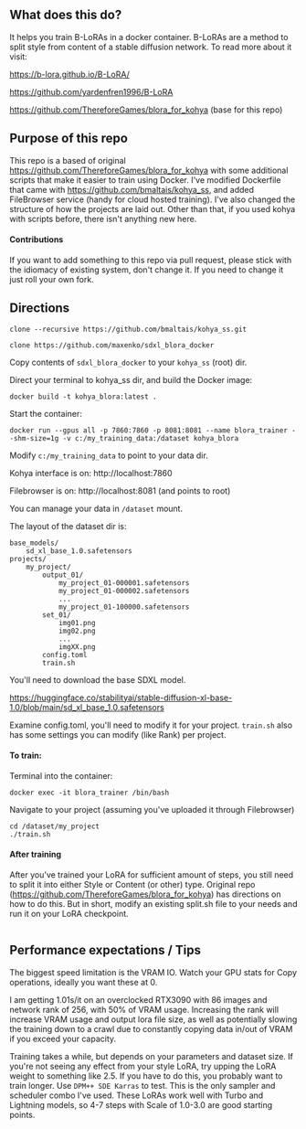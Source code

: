 ## What does this do?
It helps you train B-LoRAs in a docker container. B-LoRAs are a method to split style from content of a stable diffusion network. To read more about it visit:

https://b-lora.github.io/B-LoRA/

https://github.com/yardenfren1996/B-LoRA

https://github.com/ThereforeGames/blora_for_kohya (base for this repo)


## Purpose of this repo

This repo is a based of original https://github.com/ThereforeGames/blora_for_kohya with some additional scripts that make it easier to train using Docker. I've modified Dockerfile that came with https://github.com/bmaltais/kohya_ss, and added FileBrowser service (handy for cloud hosted training). I've also changed the structure of how the projects are laid out. Other than that, if you used kohya with scripts before, there isn't anything new here.

#### Contributions

If you want to add something to this repo via pull request, please stick with the idiomacy of existing system, don't change it. If you need to change it just roll your own fork.

## Directions

```
clone --recursive https://github.com/bmaltais/kohya_ss.git
```

```
clone https://github.com/maxenko/sdxl_blora_docker
```

Copy contents of `sdxl_blora_docker` to your `kohya_ss` (root) dir.

Direct your terminal to kohya_ss dir, and build the Docker image:
```
docker build -t kohya_blora:latest .
```

Start the container:
```
docker run --gpus all -p 7860:7860 -p 8081:8081 --name blora_trainer --shm-size=1g -v c:/my_training_data:/dataset kohya_blora
```

Modify `c:/my_training_data` to point to your data dir.

Kohya interface is on:
http://localhost:7860

Filebrowser is on:
http://localhost:8081 (and points to root)

You can manage your data in `/dataset` mount.

The layout of the dataset dir is:

```
base_models/
    sd_xl_base_1.0.safetensors
projects/
    my_project/
        output_01/
            my_project_01-000001.safetensors
            my_project_01-000002.safetensors
            ...
            my_project_01-100000.safetensors
        set_01/
            img01.png
            img02.png
            ...
            imgXX.png
        config.toml
        train.sh
```

You'll need to download the base SDXL model.

https://huggingface.co/stabilityai/stable-diffusion-xl-base-1.0/blob/main/sd_xl_base_1.0.safetensors

Examine config.toml, you'll need to modify it for your project.
`train.sh` also has some settings you can modify (like Rank) per project.

#### To train:

Terminal into the container:

```
docker exec -it blora_trainer /bin/bash
```

Navigate to your project (assuming you've uploaded it through Filebrowser)

```
cd /dataset/my_project
./train.sh
```

#### After training
After you've trained your LoRA for sufficient amount of steps, you still need to split it into either Style or Content (or other) type. Original repo (https://github.com/ThereforeGames/blora_for_kohya) has directions on how to do this.
But in short, modify an existing split.sh file to your needs and run it on your LoRA checkpoint.

```

```

## Performance expectations / Tips
The biggest speed limitation is the VRAM IO. Watch your GPU stats for Copy operations, ideally you want these at 0.

I am getting 1.01s/it on an overclocked RTX3090 with 86 images and network rank of 256, with 50% of VRAM usage. Increasing the rank will increase VRAM usage and output lora file size, as well as potentially slowing the training down to a crawl due to constantly copying data in/out of VRAM if you exceed your capacity.

Training takes a while, but depends on your parameters and dataset size. If you're not seeing any effect from your style LoRA, try upping the LoRA weight to something like 2.5. If you have to do this, you probably want to train longer.
Use `DPM++ SDE Karras` to test. This is the only sampler and scheduler combo I've used.
These LoRAs work well with Turbo and Lightning models, so 4-7 steps with Scale of 1.0-3.0 are good starting points.
